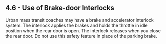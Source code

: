 ## 4.6 - Use of Brake-door Interlocks
Urban mass transit coaches may have a brake and accelerator interlock system. The interlock applies the brakes and holds the throttle in idle position when the rear door is open. The interlock releases when you close the rear door. Do not use this safety feature in place of the parking brake.